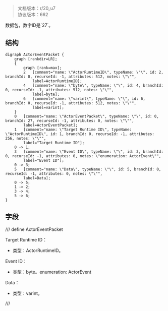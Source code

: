 # <!-- md:samp ActorEventPacket -->

> 文档版本：r/20_u7<br/>协议版本：662

<!-- md:samp ActorEventPacket -->数据包，数字ID是`27`。

## 结构

```viz
digraph ActorEventPacket {
	graph [rankdir=LR];
	{
		graph [rank=max];
		2	[comment="name: \"ActorRuntimeID\", typeName: \"\", id: 2, branchId: 0, recurseId: -1, attributes: 512, notes: \"\"",
			label=ActorRuntimeID];
		4	[comment="name: \"byte\", typeName: \"\", id: 4, branchId: 0, recurseId: -1, attributes: 512, notes: \"\"",
			label=byte];
		6	[comment="name: \"varint\", typeName: \"\", id: 6, branchId: 0, recurseId: -1, attributes: 512, notes: \"\"",
			label=varint];
	}
	0	[comment="name: \"ActorEventPacket\", typeName: \"\", id: 0, branchId: 27, recurseId: -1, attributes: 0, notes: \"\"",
		label=ActorEventPacket];
	1	[comment="name: \"Target Runtime ID\", typeName: \"ActorRuntimeID\", id: 1, branchId: 0, recurseId: -1, attributes: 256, notes: \"\"",
		label="Target Runtime ID"];
	0 -> 1;
	3	[comment="name: \"Event ID\", typeName: \"\", id: 3, branchId: 0, recurseId: -1, attributes: 0, notes: \"enumeration: ActorEvent\"",
		label="Event ID"];
	0 -> 3;
	5	[comment="name: \"Data\", typeName: \"\", id: 5, branchId: 0, recurseId: -1, attributes: 0, notes: \"\"",
		label=Data];
	0 -> 5;
	1 -> 2;
	3 -> 4;
	5 -> 6;
}

```

## 字段

/// define
ActorEventPacket

Target Runtime ID：[<!-- md:samp ActorRuntimeID -->](refs/protocols/types/ActorRuntimeID.md)

- 类型：ActorRuntimeID。

Event ID：<!-- md:samp byte -->

- 类型：byte。enumeration: ActorEvent

Data：<!-- md:samp varint -->

- 类型：varint。


///
